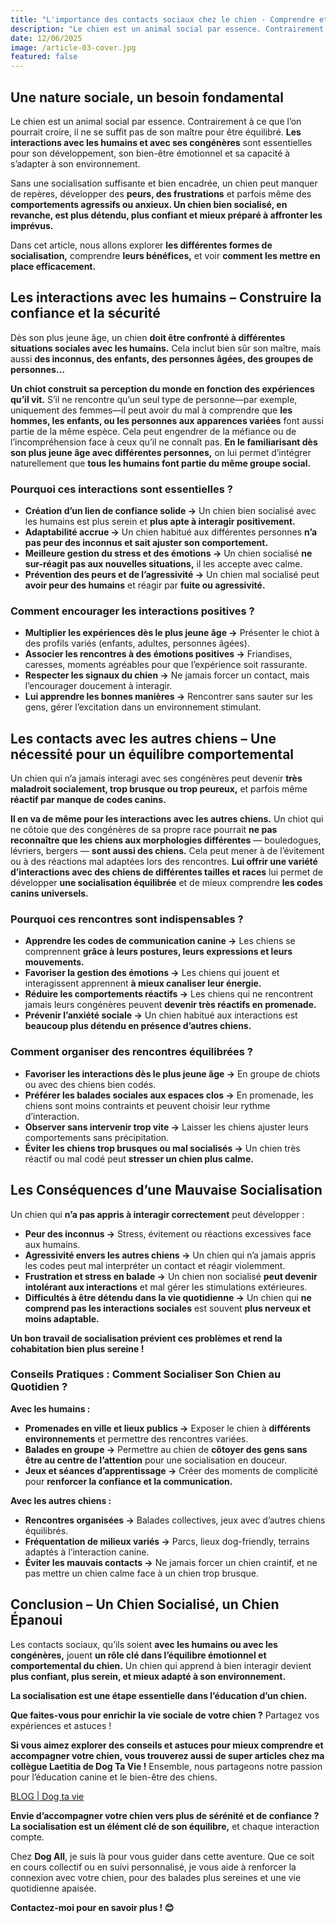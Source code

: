 ```yaml
---
title: "L'importance des contacts sociaux chez le chien - Comprendre et favoriser les interactions"
description: "Le chien est un animal social par essence. Contrairement à ce que l’on pourrait croire, il ne se suffit pas de son maître pour être équilibré. Les interactions avec les humains et avec ses congénères sont essentielles pour son développement, son bien-être émotionnel et sa capacité à s’adapter à son environnement."
date: 12/06/2025
image: /article-03-cover.jpg
featured: false
---
```


## Une nature sociale, un besoin fondamental

Le chien est un animal social par essence. Contrairement à ce que l’on pourrait croire, il ne se suffit pas de son maître pour être équilibré. **Les interactions avec les humains et avec ses congénères** sont essentielles pour son développement, son bien-être émotionnel et sa capacité à s’adapter à son environnement.

Sans une socialisation suffisante et bien encadrée, un chien peut manquer de repères, développer des **peurs, des frustrations** et parfois même des **comportements agressifs ou anxieux. Un chien bien socialisé, en revanche, est plus détendu, plus confiant et mieux préparé à affronter les imprévus.**

Dans cet article, nous allons explorer **les différentes formes de socialisation,** comprendre **leurs bénéfices,** et voir **comment les mettre en place efficacement.**

## Les interactions avec les humains – Construire la confiance et la sécurité

Dès son plus jeune âge, un chien **doit être confronté à différentes situations sociales avec les humains.** Cela inclut bien sûr son maître, mais aussi **des inconnus, des enfants, des personnes âgées, des groupes de personnes…**

**Un chiot construit sa perception du monde en fonction des expériences qu’il vit.** S’il ne rencontre qu’un seul type de personne—par exemple, uniquement des femmes—il peut avoir du mal à comprendre que **les hommes, les enfants, ou les personnes aux apparences variées** font aussi partie de la même espèce. Cela peut engendrer de la méfiance ou de l’incompréhension face à ceux qu’il ne connaît pas. **En le familiarisant dès son plus jeune âge avec différentes personnes,** on lui permet d’intégrer naturellement que **tous les humains font partie du même groupe social.**

### Pourquoi ces interactions sont essentielles ?

- **Création d’un lien de confiance solide →** Un chien bien socialisé avec les humains est plus serein et **plus apte à interagir positivement.**
- **Adaptabilité accrue →** Un chien habitué aux différentes personnes **n’a pas peur des inconnus et sait ajuster son comportement.**
- **Meilleure gestion du stress et des émotions →** Un chien socialisé **ne sur-réagit pas aux nouvelles situations,** il les accepte avec calme.
- **Prévention des peurs et de l’agressivité →** Un chien mal socialisé peut **avoir peur des humains** et réagir par **fuite ou agressivité.**

### Comment encourager les interactions positives ?

- **Multiplier les expériences dès le plus jeune âge →** Présenter le chiot à des profils variés (enfants, adultes, personnes âgées).
- **Associer les rencontres à des émotions positives →** Friandises, caresses, moments agréables pour que l’expérience soit rassurante.
- **Respecter les signaux du chien →** Ne jamais forcer un contact, mais l’encourager doucement à interagir.
- **Lui apprendre les bonnes manières →** Rencontrer sans sauter sur les gens, gérer l’excitation dans un environnement stimulant.

## Les contacts avec les autres chiens – Une nécessité pour un équilibre comportemental

Un chien qui n’a jamais interagi avec ses congénères peut devenir **très maladroit socialement, trop brusque ou trop peureux,** et parfois même **réactif par manque de codes canins.**

**Il en va de même pour les interactions avec les autres chiens.** Un chiot qui ne côtoie que des congénères de sa propre race pourrait **ne pas reconnaître que les chiens aux morphologies différentes** — bouledogues, lévriers, bergers — **sont aussi des chiens.** Cela peut mener à de l’évitement ou à des réactions mal adaptées lors des rencontres. **Lui offrir une variété d’interactions avec des chiens de différentes tailles et races** lui permet de développer **une socialisation équilibrée** et de mieux comprendre **les codes canins universels.**

### Pourquoi ces rencontres sont indispensables ?

- **Apprendre les codes de communication canine →** Les chiens se comprennent **grâce à leurs postures, leurs expressions et leurs mouvements.**
- **Favoriser la gestion des émotions →** Les chiens qui jouent et interagissent apprennent **à mieux canaliser leur énergie.**
- **Réduire les comportements réactifs →** Les chiens qui ne rencontrent jamais leurs congénères peuvent **devenir très réactifs en promenade.**
- **Prévenir l’anxiété sociale →** Un chien habitué aux interactions est **beaucoup plus détendu en présence d’autres chiens.**

### Comment organiser des rencontres équilibrées ?

- **Favoriser les interactions dès le plus jeune âge →** En groupe de chiots ou avec des chiens bien codés.
- **Préférer les balades sociales aux espaces clos →** En promenade, les chiens sont moins contraints et peuvent choisir leur rythme d’interaction.
- **Observer sans intervenir trop vite →** Laisser les chiens ajuster leurs comportements sans précipitation.
- **Éviter les chiens trop brusques ou mal socialisés →** Un chien très réactif ou mal codé peut **stresser un chien plus calme.**

## Les Conséquences d’une Mauvaise Socialisation

Un chien qui **n’a pas appris à interagir correctement** peut développer :

- **Peur des inconnus →** Stress, évitement ou réactions excessives face aux humains.
- **Agressivité envers les autres chiens →** Un chien qui n’a jamais appris les codes peut mal interpréter un contact et réagir violemment.
- **Frustration et stress en balade →** Un chien non socialisé **peut devenir intolérant aux interactions** et mal gérer les stimulations extérieures.
- **Difficultés à être détendu dans la vie quotidienne →** Un chien qui **ne comprend pas les interactions sociales** est souvent **plus nerveux et moins adaptable.**

**Un bon travail de socialisation prévient ces problèmes et rend la cohabitation bien plus sereine !**

### Conseils Pratiques : Comment Socialiser Son Chien au Quotidien ?

**Avec les humains :**

- **Promenades en ville et lieux publics →** Exposer le chien à **différents environnements** et permettre des rencontres variées.
- **Balades en groupe →** Permettre au chien de **côtoyer des gens sans être au centre de l’attention** pour une socialisation en douceur.
- **Jeux et séances d’apprentissage →** Créer des moments de complicité pour **renforcer la confiance et la communication.**

**Avec les autres chiens :**

- **Rencontres organisées →** Balades collectives, jeux avec d’autres chiens équilibrés.
- **Fréquentation de milieux variés →** Parcs, lieux dog-friendly, terrains adaptés à l’interaction canine.
- **Éviter les mauvais contacts →** Ne jamais forcer un chien craintif, et ne pas mettre un chien calme face à un chien trop brusque.

## Conclusion – Un Chien Socialisé, un Chien Épanoui

Les contacts sociaux, qu’ils soient **avec les humains ou avec les congénères,** jouent **un rôle clé dans l’équilibre émotionnel et comportemental du chien.** Un chien qui apprend à bien interagir devient **plus confiant, plus serein, et mieux adapté à son environnement.**

**La socialisation est une étape essentielle dans l’éducation d’un chien.**

**Que faites-vous pour enrichir la vie sociale de votre chien ?** Partagez vos expériences et astuces !

**Si vous aimez explorer des conseils et astuces pour mieux comprendre et accompagner votre chien, vous trouverez aussi de super articles chez ma collègue Laetitia de Dog Ta Vie !**
Ensemble, nous partageons notre passion pour l’éducation canine et le bien-être des chiens.

[BLOG | Dog ta vie](https://www.dogtavie.be/blog)

**Envie d’accompagner votre chien vers plus de sérénité et de confiance ? La socialisation est un élément clé de son équilibre,** et chaque interaction compte.

Chez **Dog All**, je suis là pour vous guider dans cette aventure. Que ce soit en cours collectif ou en suivi personnalisé, je vous aide à renforcer la connexion avec votre chien, pour des balades plus sereines et une vie quotidienne apaisée.

**Contactez-moi pour en savoir plus ! 😊**
